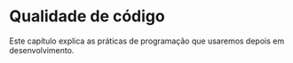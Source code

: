 # Qualidade de código

Este capítulo explica as práticas de programação que usaremos depois em desenvolvimento.
